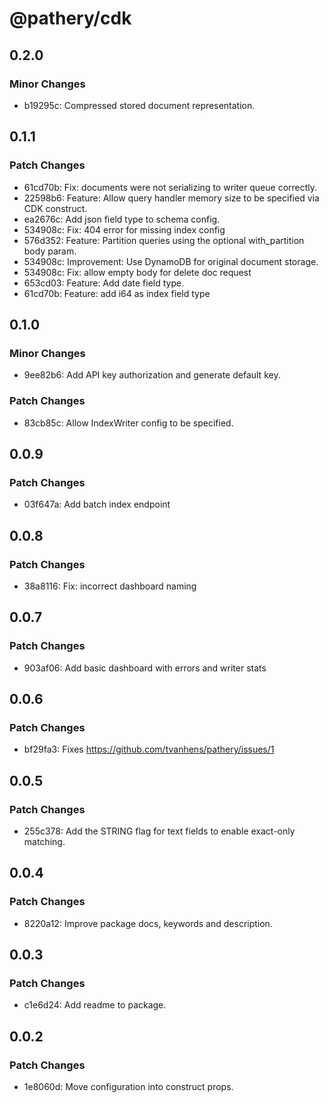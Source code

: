 # @pathery/cdk

## 0.2.0

### Minor Changes

- b19295c: Compressed stored document representation.

## 0.1.1

### Patch Changes

- 61cd70b: Fix: documents were not serializing to writer queue correctly.
- 22598b6: Feature: Allow query handler memory size to be specified via CDK construct.
- ea2676c: Add json field type to schema config.
- 534908c: Fix: 404 error for missing index config
- 576d352: Feature: Partition queries using the optional with_partition body param.
- 534908c: Improvement: Use DynamoDB for original document storage.
- 534908c: Fix: allow empty body for delete doc request
- 653cd03: Feature: Add date field type.
- 61cd70b: Feature: add i64 as index field type

## 0.1.0

### Minor Changes

- 9ee82b6: Add API key authorization and generate default key.

### Patch Changes

- 83cb85c: Allow IndexWriter config to be specified.

## 0.0.9

### Patch Changes

- 03f647a: Add batch index endpoint

## 0.0.8

### Patch Changes

- 38a8116: Fix: incorrect dashboard naming

## 0.0.7

### Patch Changes

- 903af06: Add basic dashboard with errors and writer stats

## 0.0.6

### Patch Changes

- bf29fa3: Fixes https://github.com/tvanhens/pathery/issues/1

## 0.0.5

### Patch Changes

- 255c378: Add the STRING flag for text fields to enable exact-only matching.

## 0.0.4

### Patch Changes

- 8220a12: Improve package docs, keywords and description.

## 0.0.3

### Patch Changes

- c1e6d24: Add readme to package.

## 0.0.2

### Patch Changes

- 1e8060d: Move configuration into construct props.
